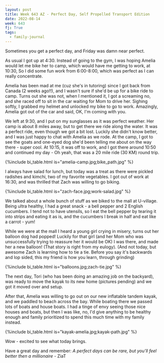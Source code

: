 ```yaml
---
layout: post
title: Week 643 AZ - Perfect Day, Self Propelled Transport Edition
date: 2022-08-14
week: 643
fj: True
tags:
  - family-journal
---
```


Sometimes you get a perfect day, and Friday was damn near perfect.

As usual I got up at 4:30. Instead of going to the gym, I was hoping Amelia would let me bike her to camp, which would have me getting to work, at 10:30, So I did some fun work from 6:00-8:00, which was perfect as I can really concentrate.

Amelia has been mad at me (cuz she's in tutoring) since I got back from Canada (2 weeks ago!!), and I wasn't sure if she'd be up for a bike ride to camp. Turns out she was not, when I mentioned it, I got a screaming no, and she raced off to sit in the car waiting for Mom to drive her. Sighing softly, I grabbed my helmet and unlocked my bike to go to work. Amazingly, Amelia got out of the car and said, OK, I'm coming with you.

We left at 9:30, and I put on my sunglasses as it was perfect weather. Her camp is about 8 miles away, but to get there we ride along the water. It was a perfect ride, even though we got a bit lost. Luckily she didn't know better, and I was just happy to chat with Amelia as we rode. At the camp, I got to see the goats and one-eyed dog she'd been telling me about on the way there - super cool. At 10:15, it was off to work, and I got there around 10:50 and continued my day - Oh yeah, that was a 20 mile ride (30 KM) round trip.

{%include bi_table.html is="amelia-camp.jpg;bike_path.jpg" %}

I always have salad for lunch, but today was a treat as there were pickled radishes and kimchi, two of my favorite vegetables. I got out of work at 16:30, and was thrilled that Zach was willing to go biking.

{%include bi_table.html is="zach-face.jpg;work-salad.jpg" %}

We talked about a whole bunch of stuff as we biked to the mall at U-village. Being ultra healthy, I had a great snack - a bell pepper and 2 English cucumbers. I tend not to have utensils, so I eat the bell pepper by tearing it into strips and eating it as is, and the cucumbers I break in half and eat like a carrot - yum!

While we were at the mall I heard a young girl crying in misery, turns out her balloon dog had popped! Luckily for that girl (and her Mom who was unsuccessfully trying to reassure her it would be OK) I was there, and made her a new balloon! (That story is right from my eulogy). (And not today, but awesome Zach is learning how to tie a tie. Before you say it's backwards and lop sided, this my friend is how you learn, through grinding)

{%include bi_table.html is="balloons.jpg;zach-tie.jpg" %}

The next day, Tori (who has been doing an amazing job on the backyard), was ready to move the kayak to its new home (pictures pending) and we got it moved over and setup.

After that, Amelia was willing to go out on our new inflatable tandem kayak, and we paddled to beach across the bay. While boating there we passed lots of boats and house boats. I had a tinge of envy seeing those nice houses and boats, but then I was like, no, I'd give anything to be healthy enough and family prioritized to spend this much time with my family instead.

{%include bi_table.html is="kayak-amelia.jpg;kayak-path.jpg" %}

Wow - excited to see what today brings.

Have a great day and remember: _A perfect days can be rare, but you'll feel better then a millionaire_ - ZiaT
